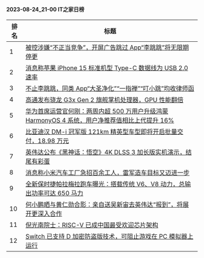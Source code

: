 #### 2023-08-24_21-00  IT之家日榜

| 排名 | 标题|
| --- | ---|
| 1 | [被控涉嫌“不正当竞争”，开屏广告跳过 App“李跳跳”将无限期停更](https://www.ithome.com/0/714/446.htm) |
| 2 | [消息称苹果 iPhone 15 标准机型 Type-C 数据线为 USB 2.0 速率](https://www.ithome.com/0/714/502.htm) |
| 3 | [不止李跳跳，同类 App“大圣净化”“一指禅”“叮小跳”均收律师函](https://www.ithome.com/0/714/500.htm) |
| 4 | [高通发布骁龙 G3x Gen 2 旗舰掌机处理器，GPU 性能翻倍](https://www.ithome.com/0/714/420.htm) |
| 5 | [华为首席运营官何刚：两周内超 500 万用户升级鸿蒙 HarmonyOS 4 系统，用户净推荐值相比上代提升 16%](https://www.ithome.com/0/714/442.htm) |
| 6 | [比亚迪汉 DM-i 冠军版 121km 精英型车型即将开启批量交付，18.98 万元](https://www.ithome.com/0/714/411.htm) |
| 7 | [英伟达公布《黑神话：悟空》4K DLSS 3 加长版实机演示，结尾有彩蛋](https://www.ithome.com/0/714/428.htm) |
| 8 | [消息称小米汽车工厂急招百余工人，雷军造车目标又迈进一步](https://www.ithome.com/0/714/455.htm) |
| 9 | [全新保时捷帕拉梅拉跑车曝光：搭载传统 V6、V8 动力，总输出功率可达 650 马力](https://www.ithome.com/0/714/413.htm) |
| 10 | [何小鹏晒与黄仁勋合影：亲自送吴新宙去英伟达“报到”，将展开更深入合作](https://www.ithome.com/0/714/536.htm) |
| 11 | [倪光南院士：RISC-V 已成中国最受欢迎芯片架构](https://www.ithome.com/0/714/410.htm) |
| 12 | [Switch 已支持 D 加密防盗版技术，可阻止游戏在 PC 模拟器上运行](https://www.ithome.com/0/714/463.htm) |
